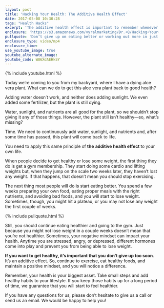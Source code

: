 ```yaml
---
layout: post
title: 'Hacking Your Health: The Additive Health Effect'
date: 2017-05-08 10:30:28
tags: "Health Hacks"
excerpt: 'The additive health effect is important to remember whenever you are tempted to give up on exercise, healthy eating habits, or a positive mindset.'
enclosure: 'https://s3.amazonaws.com/vyralmarketing/Dr.+Q/Hacking+Your+Health+The+Additive+Health+Effect.mp4'
pullquote: 'Don’t give up on eating better or working out more in just two weeks!'
enclosure_type: video/mp4
enclosure_time:
use_youtube_image: true
youtube_alternate_image:
youtube_code: W86XdAEHkSY
---
```



{% include youtube.html %}

Today we’re coming to you from my backyard, where I have a dying aloe vera plant. What can we do to get this aloe vera plant back to good health?

Adding water doesn’t work, and neither does adding sunlight. We even added some fertilizer, but the plant is still dying.

Water, sunlight, and nutrients are all good for the plant, so we shouldn’t stop giving it any of those things. However, the plant still isn’t healthy—so, what’s missing?

Time. We need to continuously add water, sunlight, and nutrients and, after some time has passed, this plant will come back to life.

You need to apply this same principle of **the** **additive health effect** to your own life.

When people decide to get healthy or lose some weight, the first thing they do is get a gym membership. They start doing some cardio and lifting weights but, when they jump on the scale two weeks later, they haven’t lost any weight. If that happens, that doesn’t mean you should stop exercising.

The next thing most people will do is start eating better. You spend a few weeks preparing your own food, eating proper meals with the right nutrients, and avoiding bad foods, and you will start to lose weight. Sometimes, though, you might hit a plateau, or you may not lose any weight the first couple of weeks.

{% include pullquote.html %}

Still, you should continue eating healthier and going to the gym. Just because you might not lose weight in a couple weeks doesn’t mean that you’re not healthier. Sometimes, your negative mindset can impact your health. Anytime you are stressed, angry, or depressed, different hormones come into play and prevent you from being able to lose weight.

**If you want to get healthy, it’s important that you don’t give up too soon**. It’s an additive effect. So, continue to exercise, eat healthy foods, and maintain a positive mindset, and you will notice a difference.

Remember, your health is your biggest asset. Take small steps and add healthy habits to your lifestyle. If you keep those habits up for a long period of time, we guarantee that you will start to feel healthier.

If you have any questions for us, please don’t hesitate to give us a call or send us an email. We would be happy to help you!